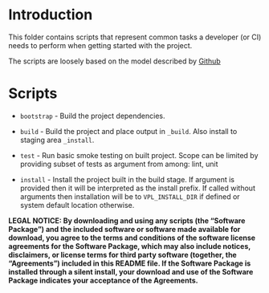 # Introduction

This folder contains scripts that represent common tasks a developer (or CI)
needs to perform when getting started with the project.

The scripts are loosely based on the model described by
[Github](https://github.blog/2015-06-30-scripts-to-rule-them-all/)


# Scripts

- `bootstrap` - Build the project dependencies.

- `build` - Build the project and place output in `_build`. Also install to
  staging area `_install`.

- `test` - Run basic smoke testing on built project. Scope can be limited by
  providing subset of tests as argument from among: lint, unit

- `install` - Install the project built in the build stage. If argument is
  provided then it will be interpreted as the install prefix. If called without
  arguments then installation will be to `VPL_INSTALL_DIR` if defined or system
  default location otherwise.


**LEGAL NOTICE: By downloading and using any scripts (the “Software Package”)
and the included software or software made available for download, you agree to
the terms and conditions of the software license agreements for the Software
Package, which may also include notices, disclaimers, or license terms for third
party software (together, the “Agreements”) included in this README file.  If
the Software Package is installed through a silent install, your download and
use of the Software Package indicates your acceptance of the Agreements.**

